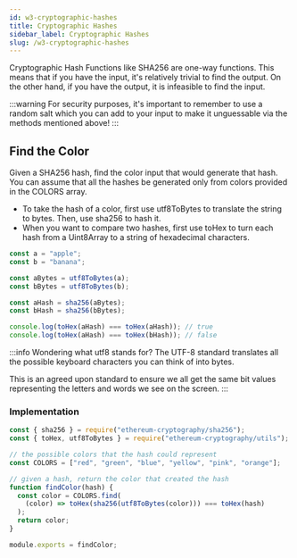 ```yaml
---
id: w3-cryptographic-hashes
title: Cryptographic Hashes
sidebar_label: Cryptographic Hashes
slug: /w3-cryptographic-hashes
---
```


Cryptographic Hash Functions like SHA256 are one-way functions. This means that if you have the input, it's relatively trivial to find the output. On the other hand, if you have the output, it is infeasible to find the input.

:::warning
For security purposes, it's important to remember to use a random salt which you can add to your input to make it unguessable via the methods mentioned above!
:::

## Find the Color

Given a SHA256 hash, find the color input that would generate that hash. You can assume that all the hashes be generated only from colors provided in the COLORS array.

- To take the hash of a color, first use utf8ToBytes to translate the string to bytes. Then, use sha256 to hash it.
- When you want to compare two hashes, first use toHex to turn each hash from a Uint8Array to a string of hexadecimal characters.

```js
const a = "apple";
const b = "banana";

const aBytes = utf8ToBytes(a);
const bBytes = utf8ToBytes(b);

const aHash = sha256(aBytes);
const bHash = sha256(bBytes);

console.log(toHex(aHash) === toHex(aHash)); // true
console.log(toHex(aHash) === toHex(bHash)); // false
```

:::info
Wondering what utf8 stands for? The UTF-8 standard translates all the possible keyboard characters you can think of into bytes.

This is an agreed upon standard to ensure we all get the same bit values representing the letters and words we see on the screen.
:::

### Implementation

```js
const { sha256 } = require("ethereum-cryptography/sha256");
const { toHex, utf8ToBytes } = require("ethereum-cryptography/utils");

// the possible colors that the hash could represent
const COLORS = ["red", "green", "blue", "yellow", "pink", "orange"];

// given a hash, return the color that created the hash
function findColor(hash) {
  const color = COLORS.find(
    (color) => toHex(sha256(utf8ToBytes(color))) === toHex(hash)
  );
  return color;
}

module.exports = findColor;
```

